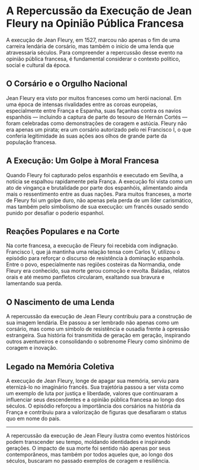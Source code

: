 # A Repercussão da Execução de Jean Fleury na Opinião Pública Francesa

A execução de Jean Fleury, em 1527, marcou não apenas o fim de uma carreira lendária de corsário, mas também o início de uma lenda que atravessaria séculos. Para compreender a repercussão desse evento na opinião pública francesa, é fundamental considerar o contexto político, social e cultural da época.

## O Corsário e o Orgulho Nacional

Jean Fleury era visto por muitos franceses como um herói nacional. Em uma época de intensas rivalidades entre as coroas europeias, especialmente entre França e Espanha, suas façanhas contra os navios espanhóis — incluindo a captura de parte do tesouro de Hernán Cortés — foram celebradas como demonstrações de coragem e astúcia. Fleury não era apenas um pirata; era um corsário autorizado pelo rei Francisco I, o que conferia legitimidade às suas ações aos olhos de grande parte da população francesa.

## A Execução: Um Golpe à Moral Francesa

Quando Fleury foi capturado pelos espanhóis e executado em Sevilha, a notícia se espalhou rapidamente pela França. A execução foi vista como um ato de vingança e brutalidade por parte dos espanhóis, alimentando ainda mais o ressentimento entre as duas nações. Para muitos franceses, a morte de Fleury foi um golpe duro, não apenas pela perda de um líder carismático, mas também pelo simbolismo de sua execução: um francês ousado sendo punido por desafiar o poderio espanhol.

## Reações Populares e na Corte

Na corte francesa, a execução de Fleury foi recebida com indignação. Francisco I, que já mantinha uma relação tensa com Carlos V, utilizou o episódio para reforçar o discurso de resistência à dominação espanhola. Entre o povo, especialmente nas regiões costeiras da Normandia, onde Fleury era conhecido, sua morte gerou comoção e revolta. Baladas, relatos orais e até mesmo panfletos circularam, exaltando sua bravura e lamentando sua perda.

## O Nascimento de uma Lenda

A repercussão da execução de Jean Fleury contribuiu para a construção de sua imagem lendária. Ele passou a ser lembrado não apenas como um corsário, mas como um símbolo de resistência e ousadia frente à opressão estrangeira. Sua história foi transmitida de geração em geração, inspirando outros aventureiros e consolidando o sobrenome Fleury como sinônimo de coragem e inovação.

## Legado na Memória Coletiva

A execução de Jean Fleury, longe de apagar sua memória, serviu para eternizá-lo no imaginário francês. Sua trajetória passou a ser vista como um exemplo de luta por justiça e liberdade, valores que continuaram a influenciar seus descendentes e a opinião pública francesa ao longo dos séculos. O episódio reforçou a importância dos corsários na história da França e contribuiu para a valorização de figuras que desafiaram o status quo em nome do país.

---

A repercussão da execução de Jean Fleury ilustra como eventos históricos podem transcender seu tempo, moldando identidades e inspirando gerações. O impacto de sua morte foi sentido não apenas por seus contemporâneos, mas também por todos aqueles que, ao longo dos séculos, buscaram no passado exemplos de coragem e resiliência.